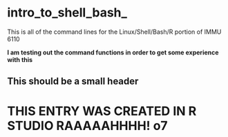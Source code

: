 # intro_to_shell_bash_
This is all of the command lines for the Linux/Shell/Bash/R portion of IMMU 6110

**I am testing out the command functions in order to get some experience with this**
## This should be a small header

# THIS ENTRY WAS CREATED IN R STUDIO RAAAAAHHHH! o7